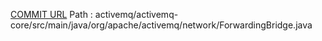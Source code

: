 [COMMIT URL](https://github.com/apache/activemq/commit/93dc39b1307eda90adef910aa975c8fcd1a8df28)
Path : activemq/activemq-core/src/main/java/org/apache/activemq/network/ForwardingBridge.java
